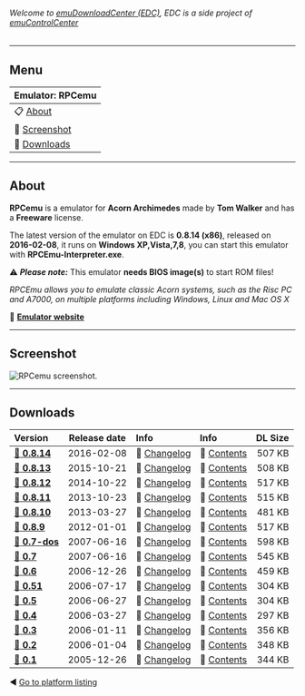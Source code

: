 ###### Welcome to [emuDownloadCenter (EDC)](https://github.com/PhoenixInteractiveNL/emuDownloadCenter/wiki/), EDC is a side project of [emuControlCenter](https://github.com/PhoenixInteractiveNL/emuControlCenter/wiki/)
***
## Menu
| **Emulator: RPCemu** |
|:---------|
| :clipboard: [About](#about) |
| :sunrise: [Screenshot](#screenshot) |
| :floppy_disk: [Downloads](#downloads) |
***
## About
**RPCemu** is a emulator for **Acorn Archimedes** made by **Tom Walker** and has a **Freeware** license.

The latest version of the emulator on EDC is **0.8.14 (x86)**, released on **2016-02-08**, it runs on **Windows XP,Vista,7,8**, you can start this emulator with **RPCEmu-Interpreter.exe**.

:warning: _**Please note:**_ This emulator **needs BIOS image(s)** to start ROM files!

_RPCEmu allows you to emulate classic Acorn systems, such as the Risc PC and A7000, on multiple platforms including Windows, Linux and Mac OS X_

:link: [**Emulator website**](http://www.marutan.net/rpcemu/)
***
## Screenshot
![](https://raw.githubusercontent.com/PhoenixInteractiveNL/emuDownloadCenter/master/hooks/rpcemu/screen.jpg "RPCemu screenshot.")
***
## Downloads
| Version  | Release date  | Info       | Info       | DL Size    |
|:---------|:-------------:|:-----------|:-----------|-----------:|
| [:floppy_disk: **0.8.14**](https://github.com/PhoenixInteractiveNL/edc-repo0001/raw/master/rpcemu/0.8.14.7z) | 2016-02-08 | :page_facing_up: [Changelog](https://github.com/PhoenixInteractiveNL/edc-repo0001/blob/master/rpcemu/0.8.14_changelog.txt) | :mag_right: [Contents](https://github.com/PhoenixInteractiveNL/edc-repo0001/blob/master/rpcemu/0.8.14_contents.txt) | 507 KB |
| [:floppy_disk: **0.8.13**](https://github.com/PhoenixInteractiveNL/edc-repo0001/raw/master/rpcemu/0.8.13.7z) | 2015-10-21 | :page_facing_up: [Changelog](https://github.com/PhoenixInteractiveNL/edc-repo0001/blob/master/rpcemu/0.8.13_changelog.txt) | :mag_right: [Contents](https://github.com/PhoenixInteractiveNL/edc-repo0001/blob/master/rpcemu/0.8.13_contents.txt) | 508 KB |
| [:floppy_disk: **0.8.12**](https://github.com/PhoenixInteractiveNL/edc-repo0001/raw/master/rpcemu/0.8.12.7z) | 2014-10-22 | :page_facing_up: [Changelog](https://github.com/PhoenixInteractiveNL/edc-repo0001/blob/master/rpcemu/0.8.12_changelog.txt) | :mag_right: [Contents](https://github.com/PhoenixInteractiveNL/edc-repo0001/blob/master/rpcemu/0.8.12_contents.txt) | 517 KB |
| [:floppy_disk: **0.8.11**](https://github.com/PhoenixInteractiveNL/edc-repo0001/raw/master/rpcemu/0.8.11.7z) | 2013-10-23 | :page_facing_up: [Changelog](https://github.com/PhoenixInteractiveNL/edc-repo0001/blob/master/rpcemu/0.8.11_changelog.txt) | :mag_right: [Contents](https://github.com/PhoenixInteractiveNL/edc-repo0001/blob/master/rpcemu/0.8.11_contents.txt) | 515 KB |
| [:floppy_disk: **0.8.10**](https://github.com/PhoenixInteractiveNL/edc-repo0001/raw/master/rpcemu/0.8.10.7z) | 2013-03-27 | :page_facing_up: [Changelog](https://github.com/PhoenixInteractiveNL/edc-repo0001/blob/master/rpcemu/0.8.10_changelog.txt) | :mag_right: [Contents](https://github.com/PhoenixInteractiveNL/edc-repo0001/blob/master/rpcemu/0.8.10_contents.txt) | 481 KB |
| [:floppy_disk: **0.8.9**](https://github.com/PhoenixInteractiveNL/edc-repo0001/raw/master/rpcemu/0.8.9.7z) | 2012-01-01 | :page_facing_up: [Changelog](https://github.com/PhoenixInteractiveNL/edc-repo0001/blob/master/rpcemu/0.8.9_changelog.txt) | :mag_right: [Contents](https://github.com/PhoenixInteractiveNL/edc-repo0001/blob/master/rpcemu/0.8.9_contents.txt) | 517 KB |
| [:floppy_disk: **0.7-dos**](https://github.com/PhoenixInteractiveNL/edc-repo0001/raw/master/rpcemu/0.7-dos.7z) | 2007-06-16 | :page_facing_up: [Changelog](https://github.com/PhoenixInteractiveNL/edc-repo0001/blob/master/rpcemu/0.7-dos_changelog.txt) | :mag_right: [Contents](https://github.com/PhoenixInteractiveNL/edc-repo0001/blob/master/rpcemu/0.7-dos_contents.txt) | 598 KB |
| [:floppy_disk: **0.7**](https://github.com/PhoenixInteractiveNL/edc-repo0001/raw/master/rpcemu/0.7.7z) | 2007-06-16 | :page_facing_up: [Changelog](https://github.com/PhoenixInteractiveNL/edc-repo0001/blob/master/rpcemu/0.7_changelog.txt) | :mag_right: [Contents](https://github.com/PhoenixInteractiveNL/edc-repo0001/blob/master/rpcemu/0.7_contents.txt) | 545 KB |
| [:floppy_disk: **0.6**](https://github.com/PhoenixInteractiveNL/edc-repo0001/raw/master/rpcemu/0.6.7z) | 2006-12-26 | :page_facing_up: [Changelog](https://github.com/PhoenixInteractiveNL/edc-repo0001/blob/master/rpcemu/0.6_changelog.txt) | :mag_right: [Contents](https://github.com/PhoenixInteractiveNL/edc-repo0001/blob/master/rpcemu/0.6_contents.txt) | 459 KB |
| [:floppy_disk: **0.51**](https://github.com/PhoenixInteractiveNL/edc-repo0001/raw/master/rpcemu/0.51.7z) | 2006-07-17 | :page_facing_up: [Changelog](https://github.com/PhoenixInteractiveNL/edc-repo0001/blob/master/rpcemu/0.51_changelog.txt) | :mag_right: [Contents](https://github.com/PhoenixInteractiveNL/edc-repo0001/blob/master/rpcemu/0.51_contents.txt) | 304 KB |
| [:floppy_disk: **0.5**](https://github.com/PhoenixInteractiveNL/edc-repo0001/raw/master/rpcemu/0.5.7z) | 2006-06-27 | :page_facing_up: [Changelog](https://github.com/PhoenixInteractiveNL/edc-repo0001/blob/master/rpcemu/0.5_changelog.txt) | :mag_right: [Contents](https://github.com/PhoenixInteractiveNL/edc-repo0001/blob/master/rpcemu/0.5_contents.txt) | 304 KB |
| [:floppy_disk: **0.4**](https://github.com/PhoenixInteractiveNL/edc-repo0001/raw/master/rpcemu/0.4.7z) | 2006-03-27 | :page_facing_up: [Changelog](https://github.com/PhoenixInteractiveNL/edc-repo0001/blob/master/rpcemu/0.4_changelog.txt) | :mag_right: [Contents](https://github.com/PhoenixInteractiveNL/edc-repo0001/blob/master/rpcemu/0.4_contents.txt) | 297 KB |
| [:floppy_disk: **0.3**](https://github.com/PhoenixInteractiveNL/edc-repo0001/raw/master/rpcemu/0.3.7z) | 2006-01-11 | :page_facing_up: [Changelog](https://github.com/PhoenixInteractiveNL/edc-repo0001/blob/master/rpcemu/0.3_changelog.txt) | :mag_right: [Contents](https://github.com/PhoenixInteractiveNL/edc-repo0001/blob/master/rpcemu/0.3_contents.txt) | 356 KB |
| [:floppy_disk: **0.2**](https://github.com/PhoenixInteractiveNL/edc-repo0001/raw/master/rpcemu/0.2.7z) | 2006-01-04 | :page_facing_up: [Changelog](https://github.com/PhoenixInteractiveNL/edc-repo0001/blob/master/rpcemu/0.2_changelog.txt) | :mag_right: [Contents](https://github.com/PhoenixInteractiveNL/edc-repo0001/blob/master/rpcemu/0.2_contents.txt) | 348 KB |
| [:floppy_disk: **0.1**](https://github.com/PhoenixInteractiveNL/edc-repo0001/raw/master/rpcemu/0.1.7z) | 2005-12-26 | :page_facing_up: [Changelog](https://github.com/PhoenixInteractiveNL/edc-repo0001/blob/master/rpcemu/0.1_changelog.txt) | :mag_right: [Contents](https://github.com/PhoenixInteractiveNL/edc-repo0001/blob/master/rpcemu/0.1_contents.txt) | 344 KB |

:arrow_backward: [Go to platform listing](https://github.com/PhoenixInteractiveNL/emuDownloadCenter/wiki/EDC-Platform-List)
